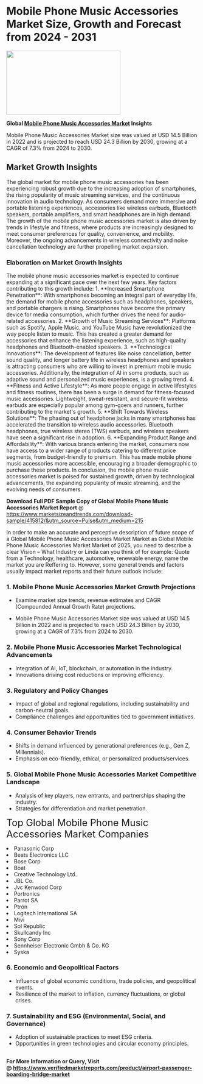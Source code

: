 <H1>Mobile Phone Music Accessories Market Size, Growth and Forecast from 2024 - 2031</H1><img class="aligncenter size-medium wp-image-584254" src="https://thirdeyenews.in/wp-content/uploads/2024/09/Global-Market-Research-300x168.jpeg" alt="" width="300" height="168" /><p><strong>Global&nbsp;<a href="https://www.marketsizeandtrends.com/download-sample/415812/&amp;utm_source=Pulse&amp;utm_medium=215">Mobile Phone Music Accessories Market</a> Insights</strong></p><p>Mobile Phone Music Accessories Market size was valued at USD 14.5 Billion in 2022 and is projected to reach USD 24.3 Billion by 2030, growing at a CAGR of 7.3% from 2024 to 2030.</p><p><h2>Market Growth Insights</h2> The global market for mobile phone music accessories has been experiencing robust growth due to the increasing adoption of smartphones, the rising popularity of music streaming services, and the continuous innovation in audio technology. As consumers demand more immersive and portable listening experiences, accessories like wireless earbuds, Bluetooth speakers, portable amplifiers, and smart headphones are in high demand. The growth of the mobile phone music accessories market is also driven by trends in lifestyle and fitness, where products are increasingly designed to meet consumer preferences for quality, convenience, and mobility. Moreover, the ongoing advancements in wireless connectivity and noise cancellation technology are further propelling market expansion. <h3>Elaboration on Market Growth Insights</h3> The mobile phone music accessories market is expected to continue expanding at a significant pace over the next few years. Key factors contributing to this growth include: 1. **Increased Smartphone Penetration**: With smartphones becoming an integral part of everyday life, the demand for mobile phone accessories such as headphones, speakers, and portable chargers is rising. Smartphones have become the primary device for media consumption, which further drives the need for audio-related accessories. 2. **Growth of Music Streaming Services**: Platforms such as Spotify, Apple Music, and YouTube Music have revolutionized the way people listen to music. This has created a greater demand for accessories that enhance the listening experience, such as high-quality headphones and Bluetooth-enabled speakers. 3. **Technological Innovations**: The development of features like noise cancellation, better sound quality, and longer battery life in wireless headphones and speakers is attracting consumers who are willing to invest in premium mobile music accessories. Additionally, the integration of AI in some products, such as adaptive sound and personalized music experiences, is a growing trend. 4. **Fitness and Active Lifestyle**: As more people engage in active lifestyles and fitness routines, there has been a surge in demand for fitness-focused music accessories. Lightweight, sweat-resistant, and secure-fit wireless earbuds are especially popular among gym-goers and runners, further contributing to the market's growth. 5. **Shift Towards Wireless Solutions**: The phasing out of headphone jacks in many smartphones has accelerated the transition to wireless audio accessories. Bluetooth headphones, true wireless stereo (TWS) earbuds, and wireless speakers have seen a significant rise in adoption. 6. **Expanding Product Range and Affordability**: With various brands entering the market, consumers now have access to a wider range of products catering to different price segments, from budget-friendly to premium. This has made mobile phone music accessories more accessible, encouraging a broader demographic to purchase these products. In conclusion, the mobile phone music accessories market is poised for sustained growth, driven by technological advancements, the expanding popularity of music streaming, and the evolving needs of consumers. </p><p><span class=""><strong>Download Full PDF Sample Copy of Global Mobile Phone Music Accessories Market Report</strong> @ <a href="https://www.marketsizeandtrends.com/download-sample/415812/&amp;utm_source=Pulse&amp;utm_medium=215" target="_blank">https://www.marketsizeandtrends.com/download-sample/415812/&amp;utm_source=Pulse&amp;utm_medium=215</a></span></p><p>In order to make an accurate and perceptive description of future scope of a Global&nbsp;Mobile Phone Music Accessories Market Market as Global&nbsp;Mobile Phone Music Accessories Market Market of 2025, you need to describe a clear Vision &ndash; What Industry or Linda can you think of for example: Quote from a Technology, healthcare, automotive, renewable energy, name the market you are Reffering to. However, some general trends and factors usually impact market reports and their future outlook include:</p><h3>1.&nbsp;<strong>Mobile Phone Music Accessories Market Growth Projections</strong></h3><ul><li>Examine market size trends, revenue estimates and CAGR (Compounded Annual Growth Rate) projections.</li><li><p>Mobile Phone Music Accessories Market size was valued at USD 14.5 Billion in 2022 and is projected to reach USD 24.3 Billion by 2030, growing at a CAGR of 7.3% from 2024 to 2030.</p></li></ul><h3>2.&nbsp;<strong>Mobile Phone Music Accessories Market Technological Advancements</strong></h3><ul><li>Integration of AI, IoT, blockchain, or automation in the industry.</li><li>Innovations driving cost reductions or improving efficiency.</li></ul><h3>3.&nbsp;<strong>Regulatory and Policy Changes</strong></h3><ul><li>Impact of global and regional regulations, including sustainability and carbon-neutral goals.</li><li>Compliance challenges and opportunities tied to government initiatives.</li></ul><h3>4.&nbsp;<strong>Consumer Behavior Trends</strong></h3><ul><li>Shifts in demand influenced by generational preferences (e.g., Gen Z, Millennials).</li><li>Emphasis on eco-friendly, ethical, or personalized products/services.</li></ul><h3>5.&nbsp;<strong>Global Mobile Phone Music Accessories Market Competitive Landscape</strong></h3><ul><li>Analysis of key players, new entrants, and partnerships shaping the industry.</li><li>Strategies for differentiation and market penetration.</li></ul><p data-pm-slice="1 1 []"><span style="color: inherit; font-family: inherit; font-size: 25px;">Top Global Mobile Phone Music Accessories Market Companies</span></p><div class="" data-test-id=""><p><li>Panasonic Corp</li><li> Beats Electronics LLC</li><li> Bose Corp</li><li> Boat</li><li> Creative Technology Ltd.</li><li> JBL Co.</li><li> Jvc Kenwood Corp</li><li> Portronics</li><li> Parrot SA</li><li> Ptron</li><li> Logitech International SA</li><li> Mivi</li><li> Sol Republic</li><li> Skullcandy Inc</li><li> Sony Corp</li><li> Sennheiser Electronic Gmbh & Co. KG</li><li> Syska</li></p></div><h3>6.&nbsp;<strong>Economic and Geopolitical Factors</strong></h3><ul><li>Influence of global economic conditions, trade policies, and geopolitical events.</li><li>Resilience of the market to inflation, currency fluctuations, or global crises.</li></ul><h3>7.&nbsp;<strong>Sustainability and ESG (Environmental, Social, and Governance)</strong></h3><ul><li>Adoption of sustainable practices to meet ESG criteria.</li><li>Opportunities in green technologies and circular economy principles.</li></ul><h2><strong style="font-size: 14px;">For More Information or Query, Visit @&nbsp;</strong><a style="background-color: #ffffff; font-size: 14px;" href="https://www.marketsizeandtrends.com/report/mobile-phone-music-accessories-market/" target="_blank">https://www.verifiedmarketreports.com/product/airport-passenger-boarding-bridge-market</a></h2>
